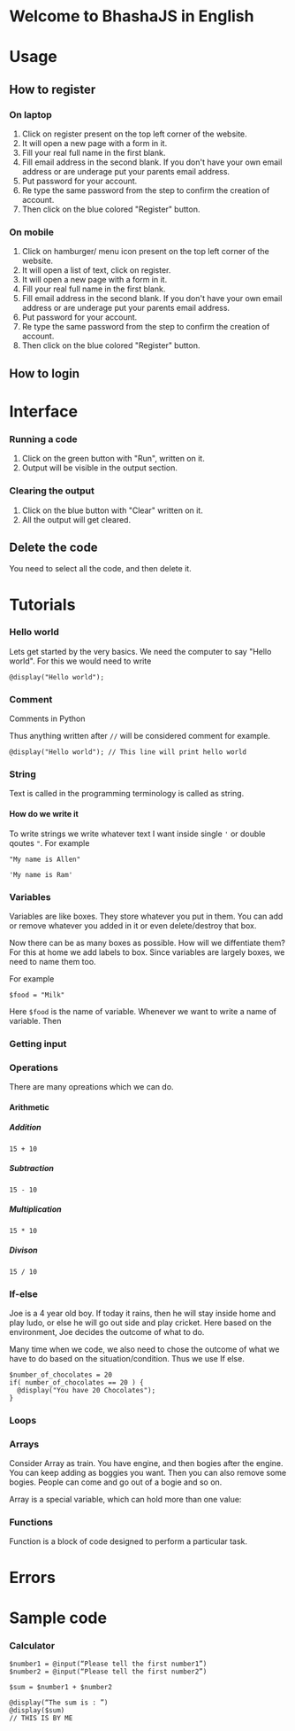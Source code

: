 # Welcome to BhashaJS in English 

# Usage

## How to register
### On laptop
1. Click on register present on the top left corner of the website.
2. It will open a new page with a form in it.
3. Fill your real full name in the first blank.
4. Fill email address in the second blank. If you don't have your own email address or are underage put your parents email address.
5. Put password for your account.
6. Re type the same password from the step to confirm the creation of account.
7. Then click on the blue colored "Register" button.

### On mobile
1. Click on hamburger/ menu icon present on the top left corner of the website.
2. It will open a list of text, click on register.
3. It will open a new page with a form in it.
4. Fill your real full name in the first blank.
5. Fill email address in the second blank. If you don't have your own email address or are underage put your parents email address.
6. Put password for your account.
7. Re type the same password from the step to confirm the creation of account.
8. Then click on the blue colored "Register" button.

## How to login
# Interface
### Running a code
1. Click on the green button with "Run", written on it.
2. Output will be visible in the output section.

### Clearing the output
1. Click on the blue button with "Clear" written on it.
2. All the output will get cleared.

## Delete the code
You need to select all the code, and then delete it.

# Tutorials
### Hello world
Lets get started by the very basics. We need the computer to say "Hello world". For this we would need to write
```
@display("Hello world");
```
### Comment
Comments in Python

Thus anything written after `//` will be considered comment for example.
```
@display("Hello world"); // This line will print hello world
```
### String
Text is called in the programming terminology is called as string.

#### How do we write it
To write strings we write whatever text I want inside single `'` or double qoutes `"`.
For example
```
"My name is Allen"

'My name is Ram'
```

### Variables
Variables are like boxes. They store whatever you put in them. You can add or remove whatever you added in it or even delete/destroy that box.

Now there can be as many boxes as possible. How will we diffentiate them? For this at home we add labels to box. Since variables are largely boxes, we need to name them too.

For example
```
$food = "Milk"
```
Here `$food` is the name of variable. Whenever we want to write a name of variable. Then

### Getting input

### Operations
There are many opreations which we can do.
#### Arithmetic
##### Addition
```
15 + 10
```

##### Subtraction
```
15 - 10
```

##### Multiplication
```
15 * 10
```

##### Divison
```
15 / 10
```

### If-else
Joe is a 4 year old boy. If today it rains, then he will stay inside home and play ludo, or else he will go out side and play cricket. Here based on the environment, Joe decides the outcome of what to do.

Many time when we code, we also need to chose the outcome of what we have to do based on the situation/condition. Thus we use If else.

```
$number_of_chocolates = 20
if( number_of_chocolates == 20 ) {
  @display("You have 20 Chocolates");
}
```
### Loops
### Arrays
Consider Array as train. You have engine, and then bogies after the engine. You can keep adding as boggies you want. Then you can also remove some bogies. People can come and go out of a bogie and so on.

Array is a special variable, which can hold more than one value:



### Functions
Function is a block of code designed to perform a particular task.

# Errors

# Sample code
### Calculator
```
$number1 = @input(“Please tell the first number1”)
$number2 = @input(“Please tell the first number2”)

$sum = $number1 + $number2

@display(“The sum is : ”)
@display($sum)
// THIS IS BY ME
```
